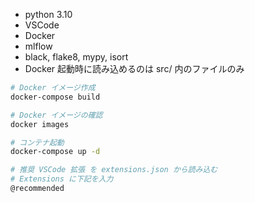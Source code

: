 - python 3.10
- VSCode
- Docker
- mlflow
- black, flake8, mypy, isort
- Docker 起動時に読み込めるのは src/ 内のファイルのみ

```sh
# Docker イメージ作成
docker-compose build

# Docker イメージの確認
docker images

# コンテナ起動
docker-compose up -d
```

```sh
# 推奨 VSCode 拡張 を extensions.json から読み込む
# Extensions に下記を入力
@recommended
```
